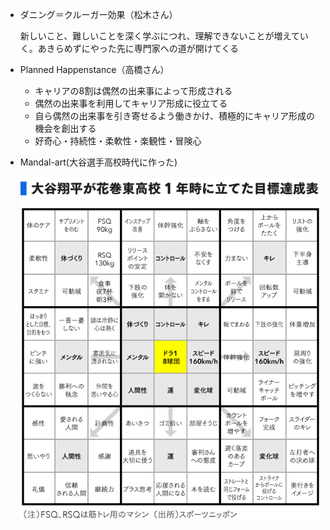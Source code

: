 * ダニング＝クルーガー効果（松木さん）

  新しいこと、難しいことを深く学ぶにつれ、理解できないことが増えていく。あきらめずにやった先に専門家への道が開けてくる

* Planned Happenstance（高橋さん）

  * キャリアの8割は偶然の出来事によって形成される
  * 偶然の出来事を利用してキャリア形成に役立てる
  * 自ら偶然の出来事を引き寄せるよう働きかけ、積極的にキャリア形成の機会を創出する
  * 好奇心・持続性・柔軟性・楽観性・冒険心

* Mandal-art(大谷選手高校時代に作った)

  ![image-20220706094850740](img/image-20220706094850740.png)

  